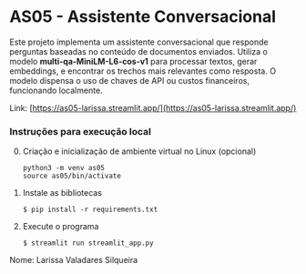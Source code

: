 # AS05 - Assistente Conversacional

Este projeto implementa um assistente conversacional que responde perguntas baseadas no conteúdo de documentos enviados. Utiliza o modelo **multi-qa-MiniLM-L6-cos-v1** para processar textos, gerar embeddings, e encontrar os trechos mais relevantes como resposta. O modelo dispensa o uso de chaves de API ou custos financeiros, funcionando localmente.

Link: [https://as05-larissa.streamlit.app/](https://as05-larissa.streamlit.app/)

### Instruções para execução local

0. Criação e inicialização de ambiente virtual no Linux (opcional)

   ```
   python3 -m venv as05
   source as05/bin/activate
   ```

1. Instale as bibliotecas

   ```
   $ pip install -r requirements.txt
   ```

2. Execute o programa

   ```
   $ streamlit run streamlit_app.py
   ```


Nome: Larissa Valadares Silqueira
